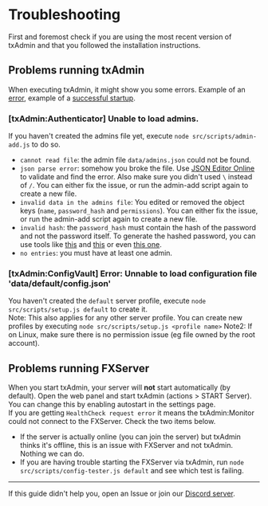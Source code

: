 # Troubleshooting

First and foremost check if you are using the most recent version of txAdmin and that you followed the installation instructions.

## Problems running txAdmin  
When executing txAdmin, it might show you some errors. Example of an [error](https://i.imgur.com/2huiyBf.png), example of a [successful startup](https://i.imgur.com/QLCBZBm.png).

### [txAdmin:Authenticator] Unable to load admins.
If you haven't created the admins file yet, execute `node src/scripts/admin-add.js` to do so.  
- `cannot read file`: the admin file `data/admins.json` could not be found.
- `json parse error`: somehow you broke the file. Use [JSON Editor Online](https://jsoneditoronline.org) to validate and find the error. Also make sure you didn't used `\` instead of `/`. You can either fix the issue, or run the admin-add script again to create a new file.
- `invalid data in the admins file`: You edited or removed the object keys (`name`, `password_hash` and `permissions`). You can either fix the issue, or run the admin-add script again to create a new file.
- `invalid hash`: the `password_hash` must contain the hash of the password and not the password itself. To generate the hashed password, you can use tools like [this](https://www.browserling.com/tools/bcrypt) and [this](https://bcrypt-generator.com) or even [this one](https://passwordhashing.com/BCrypt). 
- `no entries`: you must have at least one admin.

### [txAdmin:ConfigVault] Error: Unnable to load configuration file 'data/default/config.json'
You haven't created the `default` server profile, execute `node src/scripts/setup.js default` to create it.  
Note: This also applies for any other server profile. You can create new profiles by executing `node src/scripts/setup.js <profile name>`
Note2: If on Linux, make sure there is no permission issue (eg file owned by the root account).  


## Problems running FXServer 
When you start txAdmin, your server will **not** start automatically (by default). Open the web panel and start txAdmin (actions > START Server). You can change this by enabling autostart in the settings page.  
If you are getting `HealthCheck request error` it means the txAdmin:Monitor could not connect to the FXServer. Check the two items below.
- If the server is actually online (you can join the server) but txAdmin thinks it's offline, this is an issue with FXServer and not txAdmin. Nothing we can do.
- If you are having trouble starting the FXServer via txAdmin, run `node src/scripts/config-tester.js default` and see which test is failing.  

<hr>

If this guide didn't help you, open an Issue or join our [Discord server](https://discord.gg/f3TsfvD).
